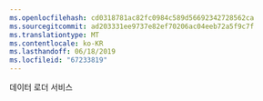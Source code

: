 ```yaml
---
ms.openlocfilehash: cd0318781ac82fc0984c589d56692342728562ca
ms.sourcegitcommit: ad203331ee9737e82ef70206ac04eeb72a5f9c7f
ms.translationtype: MT
ms.contentlocale: ko-KR
ms.lasthandoff: 06/18/2019
ms.locfileid: "67233819"
---
```

데이터 로더 서비스